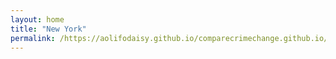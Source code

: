 ```yaml
---
layout: home
title: "New York"
permalink: /https://aolifodaisy.github.io/comparecrimechange.github.io/NewYork/
---
```

